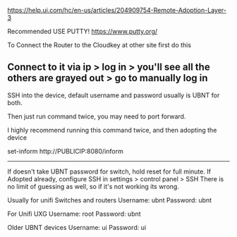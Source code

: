 
https://help.ui.com/hc/en-us/articles/204909754-Remote-Adoption-Layer-3

Recommended USE PUTTY! https://www.putty.org/

To Connect the Router to the Cloudkey at other site first do this

Connect to it via ip > log in > you'll see all the others are grayed out > go to manually log in
---------------------

SSH into the device, default username and password usually is UBNT for both.

Then just run command twice, you may need to port forward.

I highly recommend running this command twice, and then adopting the device

set-inform http://PUBLICIP:8080/inform

-------------------------------

If doesn't take UBNT password for switch, hold reset for full minute. If Adopted already, configure SSH in settings > control panel > SSH
There is no limit of guessing as well, so if it's not working its wrong.

Usually for unifi Switches and routers
Username: ubnt
Password: ubnt

For Unifi UXG
Username: root
Password: ubnt

Older UBNT devices
Username: ui
Password: ui